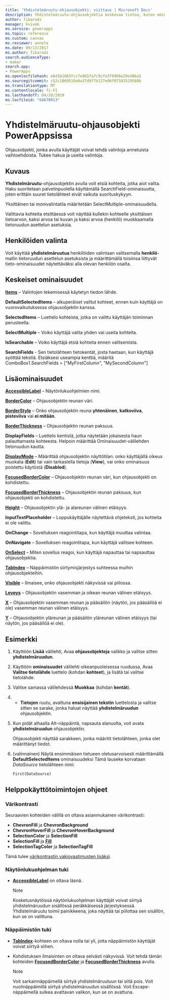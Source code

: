 ```yaml
---
title: 'Yhdistelmäruutu-ohjausobjekti: viittaus | Microsoft Docs'
description: Yhdistelmäruutu-ohjausobjektia koskevaa tietoa, kuten ominaisuuksia ja esimerkkejä
author: fikaradz
manager: kvivek
ms.service: powerapps
ms.topic: reference
ms.custom: canvas
ms.reviewer: anneta
ms.date: 09/13/2017
ms.author: fikaradz
search.audienceType:
- maker
search.app:
- PowerApps
ms.openlocfilehash: e6d1b1083fcc7e865fa7c9cfe3f8966e20ed86a5
ms.sourcegitcommit: c52c1869510a9a37d9f7b127e06f07583529588b
ms.translationtype: MT
ms.contentlocale: fi-FI
ms.lasthandoff: 04/28/2019
ms.locfileid: "64670913"
---
```

# <a name="combo-box-control-in-powerapps"></a>Yhdistelmäruutu-ohjausobjekti PowerAppsissa
Ohjausobjekti, jonka avulla käyttäjät voivat tehdä valintoja annetuista vaihtoehdoista.  Tukee hakua ja useita valintoja.

## <a name="description"></a>Kuvaus
**Yhdistelmäruutu**-ohjausobjektin avulla voit etsiä kohteita, jotka aiot valita.  Haku suoritetaan palvelinpuolella käyttämällä SearchField-ominaisuutta, joten erittäin suuret tietolähteet eivät vaikuta suorituskykyyn.  

Yksittäinen tai monivalintatila määritetään SelectMultiple-ominaisuudella.

Valittavia kohteita etsittäessä voit näyttää kullekin kohteelle yksittäisen tietoarvon, kaksi arvoa tai kuvan ja kaksi arvoa (henkilö) muokkaamalla tietoruudun asettelun asetuksia.

## <a name="people-picker"></a>Henkilöiden valinta
Voit käyttää **yhdistelmäruutua** henkilöiden valintaan valitsemalla **henkilö**-mallin tietoruudun asettelun asetuksista ja määrittämällä toisiinsa liittyvät tieto-ominaisuudet näytettäväksi alla olevan henkilön osalta.

## <a name="key-properties"></a>Keskeiset ominaisuudet
**[Items](properties-core.md)**  – Valintojen tekemisessä käytetyn tiedon lähde.

**DefaultSelectedItems** – alkuperäiset valitut kohteet, ennen kuin käyttäjä on vuorovaikutuksessa ohjausobjektin kanssa.

**SelectedItems** – Luettelo kohteista, jotka on valittu käyttäjän toiminnan perusteella.

**SelectMultiple** – Voiko käyttäjä valita yhden vai useita kohteita.

**IsSearchable** – Voiko käyttäjä etsiä kohteita ennen valitsemista.

**SearchFields** - Sen tietolähteen tietokentät, josta haetaan, kun käyttäjä syöttää tekstiä.  Etsiäksesi useampia kenttiä, määritä ComboBox1.SearchFields = ["MyFirstColumn", "MySecondColumn"]

## <a name="additional-properties"></a>Lisäominaisuudet
**[AccessibleLabel](properties-accessibility.md)** – Näytönlukuohjelmien nimi.

**[BorderColor](properties-color-border.md)** – Ohjausobjektin reunan väri.

**[BorderStyle](properties-color-border.md)** – Onko ohjausobjektin reuna **yhtenäinen**, **katkoviiva**, **pisteviiva** vai **ei mitään**.

**[BorderThickness](properties-color-border.md)** – Ohjausobjektin reunan paksuus.

**DisplayFields** – Luettelo kentistä, jotka näytetään jokaisesta haun palauttamasta kohteesta.  Helpoin määrittää Ominaisuudet-välilehden tietoruudun kautta.

**[DisplayMode](properties-core.md)** – Määrittää ohjausobjektin näyttötilan: onko käyttäjällä oikeus muokata (**Edit**) tai vain tarkastella tietoja (**View**), vai onko ominaisuus poistettu käytöstä (**Disabled**).

**[FocusedBorderColor](properties-color-border.md)**  – Ohjausobjektin reunan väri, kun ohjausobjekti on kohdistettu.

**[FocusedBorderThickness](properties-color-border.md)** – Ohjausobjektin reunan paksuus, kun ohjausobjekti on kohdistettu.

**[Height](properties-size-location.md)** – Ohjausobjektin ylä- ja alareunan välinen etäisyys.

**InputTextPlaceholder** – Loppukäyttäjälle näytettävä ohjeteksti, jos kohteita ei ole valittu.

**OnChange** – Sovelluksen reagointitapa, kun käyttäjä muuttaa valintaa.

**OnNavigate** – Sovelluksen reagointitapa, kun käyttäjä valitsee kohteen.

**[OnSelect](properties-core.md)** – Miten sovellus reagoi, kun käyttäjä napauttaa tai napsauttaa ohjausobjektia.

**[TabIndex](properties-accessibility.md)** – Näppäimistön siirtymisjärjestys suhteessa muihin ohjausobjekteihin.

**[Visible](properties-core.md)** – Ilmaisee, onko ohjausobjekti näkyvissä vai piilossa.

**[Leveys](properties-size-location.md)** – Ohjausobjektin vasemman ja oikean reunan välinen etäisyys.

**[X](properties-size-location.md)** – Ohjausobjektin vasemman reunan ja pääsäilön (näytön, jos pääsäilöä ei ole) vasemman reunan välinen etäisyys.

**[Y](properties-size-location.md)** – Ohjausobjektin yläreunan ja pääsäilön yläreunan välinen etäisyys (tai näytön, jos pääsäilöä ei ole).

## <a name="example"></a>Esimerkki
1. Käyttöön **Lisää** välilehti, Avaa **ohjausobjekteja** valikko ja valitse sitten **yhdistelmäruudun**.  

1. Käyttöön **ominaisuudet** välilehti oikeanpuoleisessa ruudussa, Avaa **Valitse tietolähde** luettelo (kohdan **kohteet**), ja lisätä tai valitse tietolähde.

1. Valitse samassa välilehdessä **Muokkaa** (kohdan **kentät**).

1. - **Tietojen** ruutu, avattuna **ensisijainen tekstin** luettelosta ja valitse sitten se sarake, jonka haluat näyttää **yhdistelmäruudun** ohjausobjektin.

1. Kun pidät alhaalla Alt-näppäintä, napsauta alanuolta, voit avata **yhdistelmäruudun** ohjausobjektin.

    Ohjausobjekti näyttää sarakkeen, jonka määritit tietolähteen, jonka olet määrittänyt tiedot.
    
1. (valinnainen) Näytä ensimmäisen tietueen oletusarvoisesti määrittämällä **DefaultSelectedItems** ominaisuudeksi Tämä lauseke korvataan *DataSource* tietolähteen nimi:

    `First(DataSource)`

## <a name="accessibility-guidelines"></a>Helppokäyttötoimintojen ohjeet
### <a name="color-contrast"></a>Värikontrasti
Seuraavien kohteiden välillä on oltava asianmukainen värikontrasti:
* **ChevronFill** ja **ChevronBackground**
* **ChevronHoverFill** ja **ChevronHoverBackground**
* **SelectionColor** ja **SelectionFill**
* **SelectionFill** ja **[Fill](properties-color-border.md)**
* **SelectionTagColor** ja **SelectionTagFill**

Tämä tulee [värikontrastin vakiovaatimusten lisäksi](../accessible-apps-color.md).

### <a name="screen-reader-support"></a>Näytönlukuohjelman tuki
* **[AccessibleLabel](properties-accessibility.md)** on oltava läsnä.

    > [!NOTE]
  > Kosketusnäytöissä näytönlukuohjelman käyttäjät voivat siirtyä yhdistelmäruudun sisällössä peräkkäisessä järjestyksessä. Yhdistelmäruutu toimii painikkeena, joka näyttää tai piilottaa sen sisällön, kun se on valittuna.

### <a name="keyboard-support"></a>Näppäimistön tuki
* **[TabIndex](properties-accessibility.md)**-kohteen on oltava nolla tai yli, jotta näppäimistön käyttäjät voivat siirtyä siihen.
* Kohdistuksen ilmaisinten on oltava selvästi näkyvissä. Voit tehdä tämän kohteiden **[FocusedBorderColor](properties-color-border.md)** ja **[FocusedBorderThickness](properties-color-border.md)** avulla.

    > [!NOTE]
  > Voit sarkainnäppäimellä siirtyä yhdistelmäruutuun tai siitä pois. Voit nuolinäppäimillä siirtyä yhdistelmäruudun sisällössä. Voit Escape-näppäimellä sulkea avattavan valikon, kun se on avattuna.
